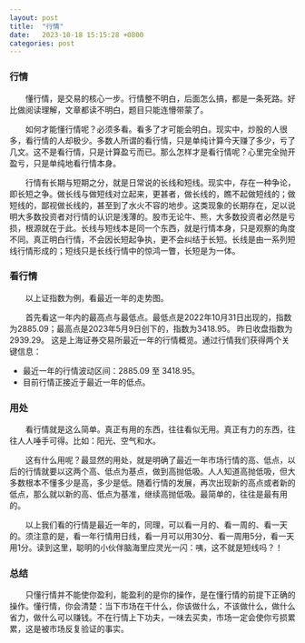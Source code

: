 ```yaml
---
layout: post
title:  "行情"
date:   2023-10-18 15:15:28 +0800
categories: post
---
```


###  行情

&#8195;&#8195;懂行情，是交易的核心一步。行情整不明白，后面怎么搞，都是一条死路。好比做阅读理解，文章都读不明白，题目只能连懵带蒙了。

&#8195;&#8195;如何才能懂行情呢？必须多看。看多了才可能会明白。现实中，炒股的人很多，看行情的人却极少。多数人所谓的看行情，只是单纯计算今天赚了多少，亏了几文。这不是看行情，只是计算盈亏而已。那么怎样才是看行情呢？心里完全抛开盈亏，只是单纯地看行情本身。

&#8195;&#8195;行情有长期与短期之分，就是日常说的长线和短线。现实中，存在一种争论，即长短之争。做长线与做短线对立起来，更甚者，做长线的，瞧不起做短线的；做短线的，鄙视做长线的，甚至到了水火不容的地步。这类现象的长期存在，足以说明大多数投资者对行情的认识是浅薄的。股市无论牛、熊，大多数投资者必然是亏损，根源就在于此。长线与短线本是同一个东西，就是行情本身，只是观察的角度不同。真正明白行情，不会因长短起争执，更不会纠结于长短。长线是由一系列短线行情形成的；短线只是长线行情中的惊鸿一瞥，长短是为一体。

### 看行情

&#8195;&#8195;以上证指数为例，看最近一年的走势图。

&#8195;&#8195;首先看这一年内的最高点与最低点。最低点是2022年10月31日出现的，指数为2885.09；最高点是2023年5月9日创下的，指数为3418.95。 昨日收盘指数为2939.29。 这是上海证券交易所最近一年的行情概览。通过行情我们获得两个关键信息：
+ 最近一年的行情波动区间：2885.09 至 3418.95。
+ 目前行情正接近于最近一年的低点。

### 用处

&#8195;&#8195;看行情就是这么简单。真正有用的东西，往往看似无用。真正有力的东西，往往人人唾手可得。比如：阳光、空气和水。

&#8195;&#8195;这有什么用呢？最显然的用处，就是明确了最近一年市场行情的高、低点，以后的行情就要以这两个高、低点为基点，做到高抛低吸。人人知道高抛低吸，但大多数根本不懂多少是高，多少是低。随着行情的发展，再次出现新的高点或者新的低点，那么就以新的高、低点为基准，继续高抛低吸。最简单的，往往是最有用的。

&#8195;&#8195;以上我们看的行情是最近一年的，同理，可以看一月的、看一周的、看一天的。须注意的是，看一年行情用日线，看一月可以用30分、看一周用5分，看一天用1分。读到这里，聪明的小伙伴脑海里应灵光一闪：咦，这不就是短线吗？！


### 总结

&#8195;&#8195;只懂行情并不能使你盈利，能盈利的是你的操作，是在懂行情的前提下正确的操作。懂行情，你会清楚：当下市场在干什么，你该做什么，不该做什么，做什么省力，做什么可以赚钱。不在行情上下功夫，一味去买卖，市场一定会使你亏损累累，这是被市场反复验证的事实。
